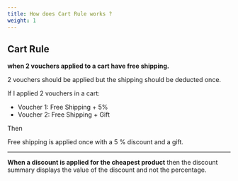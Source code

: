 ```yaml
---
title: How does Cart Rule works ?
weight: 1
---
```


## Cart Rule 

**when 2 vouchers applied to a cart have free shipping.**

2 vouchers should be applied but the shipping should be deducted once. 

If I applied 2 vouchers in a cart:
- Voucher 1: Free Shipping + 5%
- Voucher 2: Free Shipping + Gift

Then 

Free shipping is applied once with a 5 % discount and a gift.

---

**When a discount is applied for the cheapest product** then the discount summary displays the value of the discount and not the percentage.
